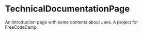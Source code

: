 # TechnicalDocumentationPage
An introduction page with some contents about Java. A project for FreeCodeCamp.

